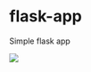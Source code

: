 # flask-app
Simple flask app



<img src="https://github.com/extsand/flask-app/workflows/CI-CD-Pipeline-to-AWS-EB/badge.svg?branch=master"><br>


